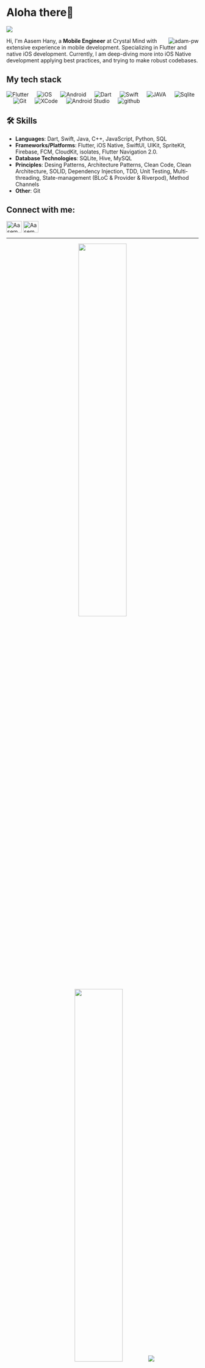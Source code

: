 # Aloha there👋

![](https://github.com/halfrost/halfrost/blob/master/icons/header_.png)


<p><img align="right" src="https://github.com/Adam-pw/Adam-pw/blob/main/animation_500_kxa883sd.gif" alt="adam-pw" /></p>

Hi, I'm Aasem Hany, a **Mobile Engineer** at Crystal Mind with extensive experience in mobile development. Specializing in Flutter and native iOS development.
Currently, I am deep-diving more into iOS Native development applying best practices, and trying to make robust codebases.

## My tech stack

<p align="left"> 

  <a> 
    <img alt="Flutter" src="https://img.shields.io/badge/Flutter-%2302569B.svg?style=for-the-badge&logo=Flutter&logoColor=white">
  </a> 
  &emsp;
  <a> 
    <img alt="iOS" src="https://img.shields.io/badge/iOS-000000?style=for-the-badge&logo=ios&logoColor=white">
  </a> 
  &emsp;
  <a> 
    <img alt="Android" src="https://img.shields.io/badge/Android-3DDC84?style=for-the-badge&logo=android&logoColor=white">
  </a> 
  &emsp;
  <a> 
     <img alt="Dart" src="https://img.shields.io/badge/dart-%230175C2.svg?style=for-the-badge&logo=dart&logoColor=white">
   </a>
  &emsp;
  <a> 
    <img alt="Swift" src="https://img.shields.io/badge/swift-F54A2A?style=for-the-badge&logo=swift&logoColor=white">
  </a>
  &emsp;
  <a>
    <img alt="JAVA" src="https://img.shields.io/badge/java-%23ED8B00.svg?style=for-the-badge&logo=openjdk&logoColor=white">
  </a>
  &emsp;
  <a>
    <img alt="Sqlite" src="https://img.shields.io/badge/sqlite-%2307405e.svg?style=for-the-badge&logo=sqlite&logoColor=white"/>
  </a>
  &emsp;
  <a>
    <img alt="Git" src="https://img.shields.io/badge/-git-red?logo=git&logoColor=white"/>
  </a>
  &emsp; 
  <a> 
    <img alt="XCode" src="https://img.shields.io/badge/Xcode-007ACC?style=for-the-badge&logo=Xcode&logoColor=white">
  </a> 
  &emsp;
  <a> 
    <img alt="Android Studio" src="https://img.shields.io/badge/android%20studio-346ac1?style=for-the-badge&logo=android%20studio&logoColor=white">
  </a> 
  &emsp;
  <a> 
    <img alt="github" src="https://img.shields.io/badge/-GitHub-black?logo=github&logoColor=white">
  </a>
 
</p>

## 🛠 Skills
- **Languages**: Dart, Swift, Java, C++, JavaScript, Python, SQL 
- **Frameworks/Platforms**: Flutter, iOS Native, SwiftUI, UIKit, SpriteKit, Firebase, FCM, CloudKit, isolates, Flutter Navigation 2.0.
- **Database Technologies**: SQLite, Hive, MySQL
- **Principles**: Desing Patterns, Architecture Patterns, Clean Code, Clean Architecture, SOLID, Dependency Injection, TDD, Unit Testing, Multi-threading, State-management (BLoC & Provider & Riverpod), Method Channels
- **Other**: Git


## Connect with me:
<p align="left">
  <a href="https://www.linkedin.com/in/aasem-hany/" target="blank"><img align="center"
      src="https://raw.githubusercontent.com/rahuldkjain/github-profile-readme-generator/master/src/images/icons/Social/linked-in-alt.svg"
      alt="Aasem Hany" height="30" width="40" /></a>
  <a href="https://www.hackerrank.com/AasemHany" target="blank"><img align="center"
      src="https://raw.githubusercontent.com/rahuldkjain/github-profile-readme-generator/master/src/images/icons/Social/hackerrank.svg"
      alt="Aasem Hany" height="30" width="40" /></a>
</p>

-----

<p align="center">
  <img height="50%" width="auto" src ="https://github-readme-stats.vercel.app/api?username=assem16399&show_icons=true&count_private=true&theme=darcula&hide_border=true&hide=issues,contribs&bg_color=00000000">
  <img height="50%" width="auto" src ="https://github-readme-stats.vercel.app/api/top-langs/?username=assem16399&layout=compact&hide_border=true&theme=darcula&bg_color=00000000&langs_count=6&hide=jupyter%20notebook,tex,css,php">
  <img src ="https://github-readme-streak-stats.herokuapp.com?user=assem16399&theme=darcula&hide_border=true&background=FFFFFF00">
  <br>
  <br>
 </p>
